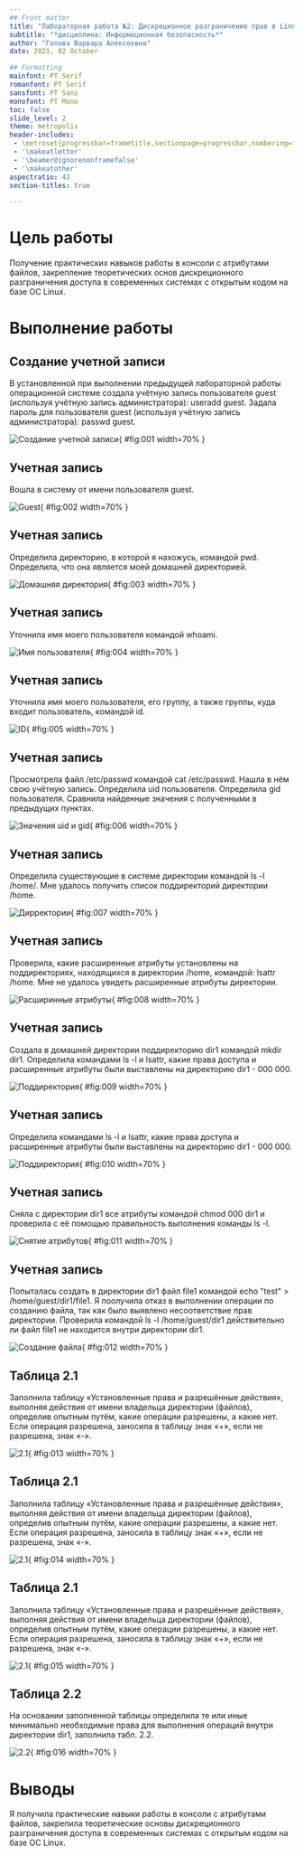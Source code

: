 ```yaml
---
## Front matter
title: "Лабораторная работа №2: Дискреционное разграничение прав в Linux. Основные атрибуты"
subtitle: "*дисциплина: Информационная безопасность*"
author: "Голова Варвара Алексеевна"
date: 2021, 02 October

## Formatting
mainfont: PT Serif
romanfont: PT Serif
sansfont: PT Sans
monofont: PT Mono
toc: false
slide_level: 2
theme: metropolis
header-includes:
 - \metroset{progressbar=frametitle,sectionpage=progressbar,numbering=fraction}
 - '\makeatletter'
 - '\beamer@ignorenonframefalse'
 - '\makeatother'
aspectratio: 43
section-titles: true

---
```



# Цель работы

Получение практических навыков работы в консоли с атрибутами файлов, закрепление теоретических основ дискреционного разграничения доступа в современных системах с открытым кодом на базе ОС Linux.

# Выполнение работы

## Создание учетной записи

В установленной при выполнении предыдущей лабораторной работы операционной системе создала учётную запись пользователя guest (используя учётную запись администратора): useradd guest. Задала пароль для пользователя guest (используя учётную запись администратора): passwd guest.

![Создание учетной записи](images/lab2_1.png){ #fig:001 width=70% }

## Учетная запись

Вошла в систему от имени пользователя guest.

![Guest](images/lab2_2.png){ #fig:002 width=70% }

## Учетная запись

Определила директорию, в которой я нахожусь, командой pwd. Определила, что она является моей домашней директорией.

![Домашняя директория](images/lab2_3.png){ #fig:003 width=70% }


## Учетная запись

Уточнила имя моего пользователя командой whoami.

![Имя пользователя](images/lab2_4.png){ #fig:004 width=70% }

## Учетная запись

Уточнила имя моего пользователя, его группу, а также группы, куда входит пользователь, командой id.

![ID](images/lab2_5.png){ #fig:005 width=70% }

## Учетная запись

Просмотрела файл /etc/passwd командой cat /etc/passwd. Нашла в нём свою учётную запись. Определила uid пользователя. Определила gid пользователя. Сравнила найденные значения с полученными в предыдущих пунктах.

![Значения uid и gid](images/lab2_6.png){ #fig:006 width=70% }

## Учетная запись
Определила существующие в системе директории командой ls -l /home/. Мне удалось получить список поддиректорий директории /home.

![Дирректории](images/lab2_8.png){ #fig:007 width=70% }

## Учетная запись

Проверила, какие расширенные атрибуты установлены на поддиректориях, находящихся в директории /home, командой: lsattr /home. Мне не удалось увидеть расширенные атрибуты директории.

![Расширинные атрибуты](images/lab2_9.png){ #fig:008 width=70% }

## Учетная запись

Создала в домашней директории поддиректорию dir1 командой mkdir dir1. Определила командами ls -l и lsattr, какие права доступа и расширенные атрибуты были выставлены на директорию dir1 - 000 000.

![Поддиректория](images/lab2_10.png){ #fig:009 width=70% }

## Учетная запись

Определила командами ls -l и lsattr, какие права доступа и расширенные атрибуты были выставлены на директорию dir1 - 000 000.

![Поддиректория](images/lab2_11.png){ #fig:010 width=70% }

## Учетная запись

Сняла с директории dir1 все атрибуты командой chmod 000 dir1 и проверила с её помощью правильность выполнения команды ls -l.

![Снятие атрибутов](images/lab2_12.png){ #fig:011 width=70% }

## Учетная запись

Попыталась создать в директории dir1 файл file1 командой echo "test" > /home/guest/dir1/file1. Я поолучила отказ в выполнении операции по созданию файла, так как было выявлено несоответствие прав директории. Проверила командой ls -l /home/guest/dir1 действительно ли файл file1 не находится внутри директории dir1.

![Создание файла](images/lab2_14.png){ #fig:012 width=70% }

## Таблица 2.1

Заполнила таблицу «Установленные права и разрешённые действия», выполняя действия от имени владельца директории (файлов), определив опытным путём, какие операции разрешены, а какие нет. Если операция разрешена, заносила в таблицу знак «+», если не разрешена, знак «-».

![2.1](images/lab2_15.png){ #fig:013 width=70% }

## Таблица 2.1

Заполнила таблицу «Установленные права и разрешённые действия», выполняя действия от имени владельца директории (файлов), определив опытным путём, какие операции разрешены, а какие нет. Если операция разрешена, заносила в таблицу знак «+», если не разрешена, знак «-».

![2.1](images/lab2_16.png){ #fig:014 width=70% }

## Таблица 2.1

Заполнила таблицу «Установленные права и разрешённые действия», выполняя действия от имени владельца директории (файлов), определив опытным путём, какие операции разрешены, а какие нет. Если операция разрешена, заносила в таблицу знак «+», если не разрешена, знак «-».

![2.1](images/lab2_17.png){ #fig:015 width=70% }

## Таблица 2.2

На основании заполненной таблицы определила те или иные минимально необходимые права для выполнения операций внутри директории
dir1, заполнила табл. 2.2.

![2.2](images/lab2_18.png){ #fig:016 width=70% }

# Выводы

Я получила практические навыки работы в консоли с атрибутами файлов, закрепила теоретические основы дискреционного разграничения доступа в современных системах с открытым кодом на базе ОС Linux.
